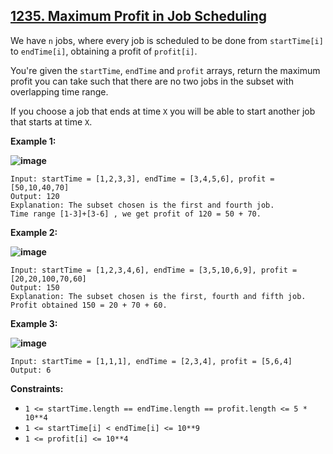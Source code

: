 ## [1235. Maximum Profit in Job Scheduling](https://leetcode.com/problems/maximum-profit-in-job-scheduling/) 

We have `n` jobs, where every job is scheduled to be done from `startTime[i]`
to `endTime[i]`, obtaining a profit of `profit[i]`.

You're given the `startTime`, `endTime` and `profit` arrays, return the
maximum profit you can take such that there are no two jobs in the subset with
overlapping time range.

If you choose a job that ends at time `X` you will be able to start another
job that starts at time `X`.



**Example 1:**

**![image](https://assets.leetcode.com/uploads/2019/10/10/sample1_1584.png)**

    
    
    Input: startTime = [1,2,3,3], endTime = [3,4,5,6], profit = [50,10,40,70]
    Output: 120
    Explanation: The subset chosen is the first and fourth job. 
    Time range [1-3]+[3-6] , we get profit of 120 = 50 + 70.
    

**Example 2:**

**![image](https://assets.leetcode.com/uploads/2019/10/10/sample22_1584.png)**

    
    
    Input: startTime = [1,2,3,4,6], endTime = [3,5,10,6,9], profit = [20,20,100,70,60]
    Output: 150
    Explanation: The subset chosen is the first, fourth and fifth job. 
    Profit obtained 150 = 20 + 70 + 60.
    

**Example 3:**

**![image](https://assets.leetcode.com/uploads/2019/10/10/sample3_1584.png)**

    
    
    Input: startTime = [1,1,1], endTime = [2,3,4], profit = [5,6,4]
    Output: 6
    



**Constraints:**

  * `1 <= startTime.length == endTime.length == profit.length <= 5 * 10**4`
  * `1 <= startTime[i] < endTime[i] <= 10**9`
  * `1 <= profit[i] <= 10**4`

